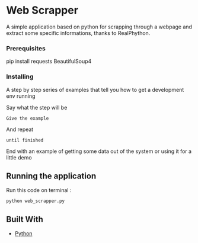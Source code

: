 # Web Scrapper

A simple application based on python for scrapping through a webpage and extract some specific informations, thanks to RealPhython.

### Prerequisites

pip install requests BeautifulSoup4


### Installing

A step by step series of examples that tell you how to get a development env running

Say what the step will be

```
Give the example
```

And repeat

```
until finished
```

End with an example of getting some data out of the system or using it for a little demo

## Running the application

Run this code on terminal :

```
python web_scrapper.py
```

## Built With

* [Python](http://www.realpython.com)
